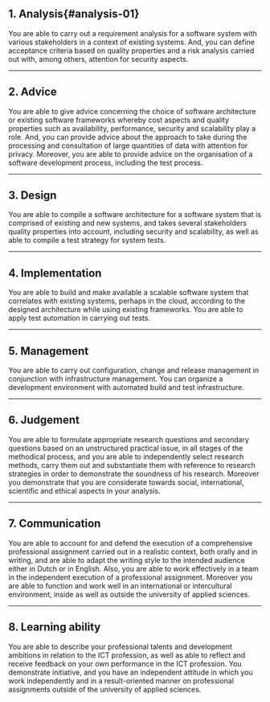 ## 1. Analysis{#analysis-01}

You are able to carry out a requirement analysis for a software system with various stakeholders in a context of existing systems. And, you can define acceptance criteria based on quality properties and a risk analysis carried out with, among others, attention for security aspects.

---
## 2. Advice

You are able to give advice concerning the choice of software architecture or existing software frameworks whereby cost aspects and quality properties such as availability, performance, security and scalability play a role. And, you can provide advice about the approach to take during the processing and consultation of large quantities of data with attention for privacy. Moreover, you are able to provide advice on the organisation of a software development process, including the test process.

---
## 3. Design

You are able to compile a software architecture for a software system that is comprised of existing and new systems, and takes several stakeholders quality properties into account, including security and scalability, as well as able to compile a test strategy for system tests.

---
## 4. Implementation

You are able to build and make available a scalable software system that correlates with existing systems, perhaps in the cloud, according to the designed architecture while using existing frameworks. You are able to apply test automation in carrying out tests.

---
## 5. Management

You are able to carry out configuration, change and release management in conjunction with infrastructure management. You can organize a development environment with automated build and test infrastructure.

---
## 6. Judgement

You are able to formulate appropriate research questions and secondary questions based on an unstructured practical issue, in all stages of the methodical process, and you are able to independently select research methods, carry them out and substantiate them with reference to research strategies in order to demonstrate the soundness of his research. Moreover you demonstrate that you are considerate towards social, international, scientific and ethical aspects in your analysis.

---
## 7. Communication

You are able to account for and defend the execution of a comprehensive professional assignment carried out in a realistic context, both orally and in writing, and are able to adapt the writing style to the intended audience either in Dutch or in English. Also, you are able to work effectively in a team in the independent execution of a professional assignment. Moreover you are able to function and work well in an international or intercultural environment, inside as well as outside the university of applied sciences.

---
## 8. Learning ability

You are able to describe your professional talents and development ambitions in relation to the ICT profession, as well as able to reflect and receive feedback on your own performance in the ICT profession. You demonstrate initiative, and you have an independent attitude in which you work independently and in a result-oriented manner on professional assignments outside of the university of applied sciences.
